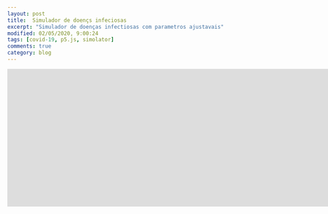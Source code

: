 ```yaml
---
layout: post
title:  Simulador de doençs infeciosas
excerpt: "Simulador de doenças infectiosas com parametros ajustavais"
modified: 02/05/2020, 9:00:24
tags: [covid-19, p5.js, simolator]
comments: true
category: blog
---
```


<div class="simulator-container">
    <iframe src="https://simulator-infected.herokuapp.com/simulation" height="315" width="1560" allowfullscreen="" frameborder="0">
    </iframe>
</div>
